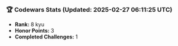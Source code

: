 ### 🏆 Codewars Stats (Updated: 2025-02-27 06:11:25 UTC)

- **Rank:** 8 kyu
- **Honor Points:** 3
- **Completed Challenges:** 1
